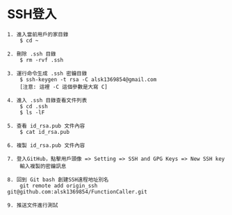 


# SSH登入

    1. 進入當前用戶的家目錄
        $ cd ~
    
    2. 刪除 .ssh 目錄
        $ rm -rvf .ssh
    
    3. 運行命令生成 .ssh 密鑰目錄
        $ ssh-keygen -t rsa -C alsk1369854@gmail.com
        [注意: 這裡 -C 這個參數是大寫 C]
    
    4. 進入 .ssh 目錄查看文件列表
        $ cd .ssh
        $ ls -lF
    
    5. 查看 id_rsa.pub 文件內容
        $ cat id_rsa.pub
    
    6. 複製 id_rsa.pub 文件內容
    
    7. 登入GitHub，點擊用戶頭像 => Setting => SSH and GPG Keys => New SSH key
        輸入複製的密鑰訊息
    
    8. 回到 Git bash 創建SSH遠程地址別名
        git remote add origin_ssh git@github.com:alsk1369854/FunctionCaller.git
    
    9. 推送文件進行測試